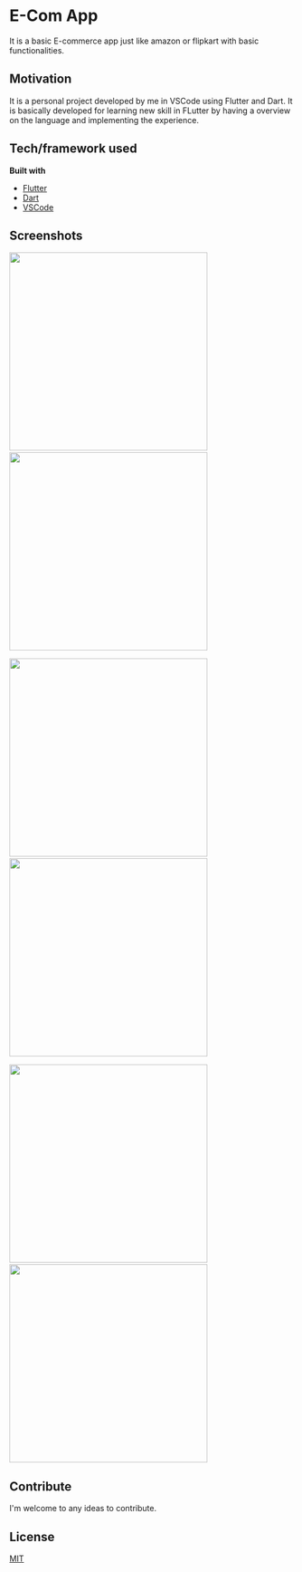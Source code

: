 # E-Com App

It is a basic E-commerce app just like amazon or flipkart with basic functionalities.

## Motivation
It is a personal project developed by me in VSCode using Flutter and Dart. It is basically developed for learning new skill in FLutter by having a overview on the language and implementing the experience.

## Tech/framework used

<b>Built with</b>
- [Flutter](https://flutter.dev/)
- [Dart](https://dart.dev/)
- [VSCode](https://code.visualstudio.com/)

## Screenshots

<p><img src="screenshots/Screenshot_1589613006.png" width="350" >&emsp;&emsp;
<img src="screenshots/Screenshot_1589613015.png" width="350" ></p>
<p><img src="screenshots/Screenshot_1589613030.png" width="350" >&emsp;&emsp;
<img src="screenshots/Screenshot_1589613038.png" width="350" ></p>
<p><img src="screenshots/Screenshot_1589613045.png" width="350" >&emsp;&emsp;
<img src="screenshots/Screenshot_1589613049.png" width="350" ></p>

## Contribute
I'm welcome to any ideas to contribute.

## License
[MIT](https://choosealicense.com/licenses/mit/)
